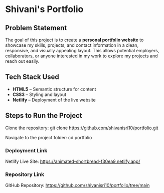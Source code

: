 # Shivani's Portfolio

## Problem Statement
The goal of this project is to create a **personal portfolio website** to showcase my skills, projects, and contact information in a clean, responsive, and visually appealing layout. This allows potential employers, collaborators, or anyone interested in my work to explore my projects and reach out easily.

## Tech Stack Used
- **HTML5** – Semantic structure for content  
- **CSS3** – Styling and layout  
- **Netlify** – Deployment of the live website  

## Steps to Run the Project
Clone the repository:
git clone https://github.com/shivanisri10/portfolio.git

Navigate to the project folder:
cd portfolio

### Deployment Link
Netlify Live Site: https://animated-shortbread-f30ea9.netlify.app/

### Repository Link
GitHub Repository: https://github.com/shivanisri10/portfolio/tree/main
